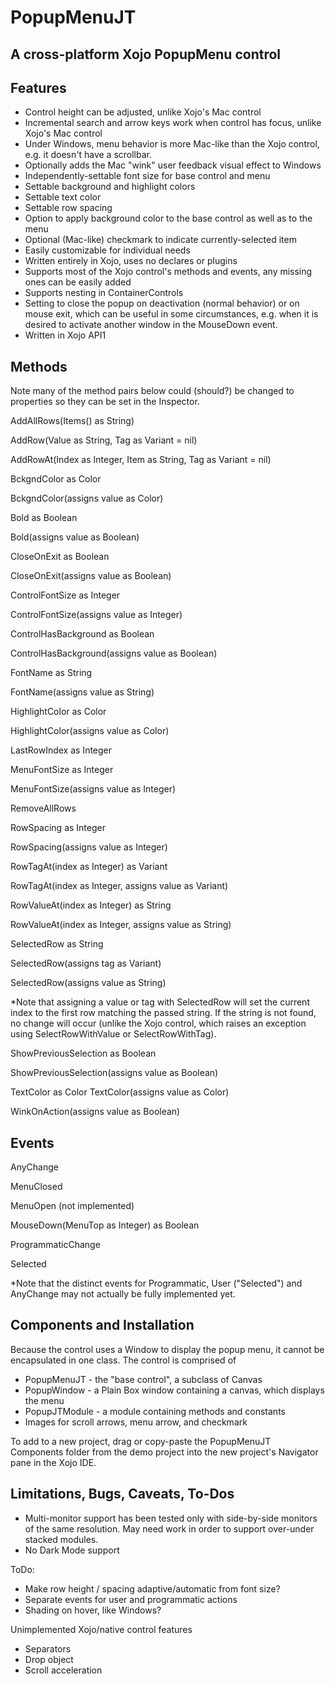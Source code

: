 # PopupMenuJT
## A cross-platform Xojo PopupMenu control

## Features

* Control height can be adjusted, unlike Xojo's Mac control
* Incremental search and arrow keys work when control has focus, unlike Xojo's Mac control
* Under Windows, menu behavior is more Mac-like than the Xojo control, e.g. it doesn't have a scrollbar.
* Optionally adds the Mac "wink" user feedback visual effect to Windows
* Independently-settable font size for base control and menu
* Settable background and highlight colors
* Settable text color
* Settable row spacing
* Option to apply background color to the base control as well as to the menu
* Optional (Mac-like) checkmark to indicate currently-selected item
* Easily customizable for individual needs
* Written entirely in Xojo, uses no declares or plugins
* Supports most of the Xojo control's methods and events, any missing ones can be easily added
* Supports nesting in ContainerControls
* Setting to close the popup on deactivation (normal behavior) or on mouse exit, which can be useful in some circumstances, e.g. when it is desired to activate another window in the MouseDown event.
* Written in Xojo API1

## Methods

Note many of the method pairs below could (should?) be changed to properties so they can be set in the Inspector.

AddAllRows(Items() as String)

AddRow(Value as String, Tag as Variant = nil)

AddRowAt(Index as Integer, Item as String, Tag as Variant = nil)

BckgndColor as Color

BckgndColor(assigns value as Color)

Bold as Boolean

Bold(assigns value as Boolean)

CloseOnExit as Boolean

CloseOnExit(assigns value as Boolean)

ControlFontSize as Integer

ControlFontSize(assigns value as Integer)

ControlHasBackground as Boolean

ControlHasBackground(assigns value as Boolean)

FontName as String

FontName(assigns value as String)

HighlightColor as Color

HighlightColor(assigns value as Color)

LastRowIndex as Integer

MenuFontSize as Integer

MenuFontSize(assigns value as Integer)

RemoveAllRows

RowSpacing as Integer

RowSpacing(assigns value as Integer)

RowTagAt(index as Integer) as Variant

RowTagAt(index as Integer, assigns value as Variant)

RowValueAt(index as Integer) as String

RowValueAt(index as Integer, assigns value as String)

SelectedRow as String

SelectedRow(assigns tag as Variant)

SelectedRow(assigns value as String)

*Note that assigning a value or tag with SelectedRow will set the current index to the first row matching the passed string. If the string is not found, no change will occur (unlike the Xojo control, which raises an exception using SelectRowWithValue or SelectRowWithTag).

ShowPreviousSelection as Boolean

ShowPreviousSelection(assigns value as Boolean)

TextColor as Color
TextColor(assigns value as Color)

WinkOnAction(assigns value as Boolean)


## Events

AnyChange

MenuClosed

MenuOpen (not implemented)

MouseDown(MenuTop as Integer) as Boolean

ProgrammaticChange

Selected

*Note that the distinct events for Programmatic, User ("Selected") and AnyChange may not actually be fully implemented yet.

## Components and Installation

Because the control uses a Window to display the popup menu, it cannot be encapsulated in one class. The control is comprised of

* PopupMenuJT - the "base control", a subclass of Canvas
* PopupWindow - a Plain Box window containing a canvas, which displays the menu
* PopupJTModule - a module containing methods and constants
* Images for scroll arrows, menu arrow, and checkmark

To add to a new project, drag or copy-paste the PopupMenuJT Components folder from the demo project into the new project's Navigator pane in the Xojo IDE.

## Limitations, Bugs, Caveats, To-Dos

- Multi-monitor support has been tested only with side-by-side monitors of the same resolution. May need work in order to support over-under stacked modules.
- No Dark Mode support

ToDo:

- Make row height / spacing adaptive/automatic from font size?
- Separate events for user and programmatic actions
- Shading on hover, like Windows?

Unimplemented Xojo/native control features

- Separators
- Drop object
- Scroll acceleration